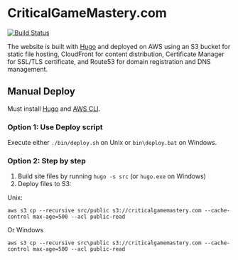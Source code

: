 # CriticalGameMastery.com

[![Build Status](https://travis-ci.org/tgroshon/criticalgamemastery.com.svg?branch=master)](https://travis-ci.org/tgroshon/criticalgamemastery.com)

The website is built with [Hugo](https://gohugo.io) and deployed on AWS using an
S3 bucket for static file hosting, CloudFront for content distribution,
Certificate Manager for SSL/TLS certificate, and Route53 for domain registration
and DNS management.

## Manual Deploy

Must install [Hugo](https://gohugo.io/getting-started/installing/) and [AWS CLI](https://docs.aws.amazon.com/cli/latest/userguide/cli-chap-install.html).

### Option 1: Use Deploy script

Execute either `./bin/deploy.sh` on Unix or `bin\deploy.bat` on Windows.

### Option 2: Step by step

1. Build site files by running `hugo -s src` (or `hugo.exe` on Windows)
2. Deploy files to S3:

Unix:

`aws s3 cp --recursive src/public s3://criticalgamemastery.com --cache-control max-age=500 --acl public-read`

Or Windows

`aws s3 cp --recursive src\public s3://criticalgamemastery.com --cache-control max-age=500 --acl public-read`
